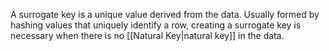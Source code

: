 A surrogate key is a unique value derived from the data. Usually formed by hashing values that uniquely identify a row, creating a surrogate key is necessary when there is no [[Natural Key|natural key]] in the data.